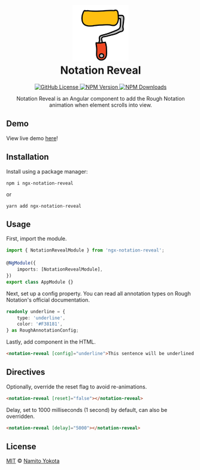 <h1 align="center"><img height="150" src="./src/assets/logo.png" /><br> Notation Reveal</h1>

<p align="center">
    <a href="https://github.com/namitoyokota/ngx-notation-reveal/blob/master/LICENSE">
        <img alt="GitHub License" src="https://img.shields.io/github/license/namitoyokota/ngx-notation-reveal" />
    </a>
    <a href="https://www.npmjs.com/package/ngx-notation-reveal">
        <img alt="NPM Version" src="https://img.shields.io/npm/v/ngx-notation-reveal.svg" />
    </a>
    <a href="https://www.npmjs.com/package/ngx-notation-reveal">
        <img alt="NPM Downloads" src="https://img.shields.io/npm/dt/ngx-notation-reveal" />
    </a>
</p>

<p align="center">
    Notation Reveal is an Angular component to add the Rough Notation animation when element scrolls into view.
</p>

## Demo

View live demo [here](https://notation-reveal.namitoyokota.com/)!

## Installation

Install using a package manager:

```shell
npm i ngx-notation-reveal
```

or

```shell
yarn add ngx-notation-reveal
```

## Usage

First, import the module.

```typescript
import { NotationRevealModule } from 'ngx-notation-reveal';

@NgModule({
    imports: [NotationRevealModule],
})
export class AppModule {}
```

Next, set up a config property. You can read all annotation types on Rough Notation's official documentation.

```typescript
readonly underline = {
    type: 'underline',
    color: '#F38181',
} as RoughAnnotationConfig;
```

Lastly, add component in the HTML.

```html
<notation-reveal [config]="underline">This sentence will be underlined.</notation-reveal>
```

## Directives

Optionally, override the reset flag to avoid re-animations.

```html
<notation-reveal [reset]="false"></notation-reveal>
```

Delay, set to 1000 milliseconds (1 second) by default, can also be overridden.

```html
<notation-reveal [delay]="5000"></notation-reveal>
```

## License

[MIT](https://github.com/namitoyokota/ngx-notation-reveal/blob/master/LICENSE) &copy; [Namito Yokota](https://www.namitoyokota.com)
